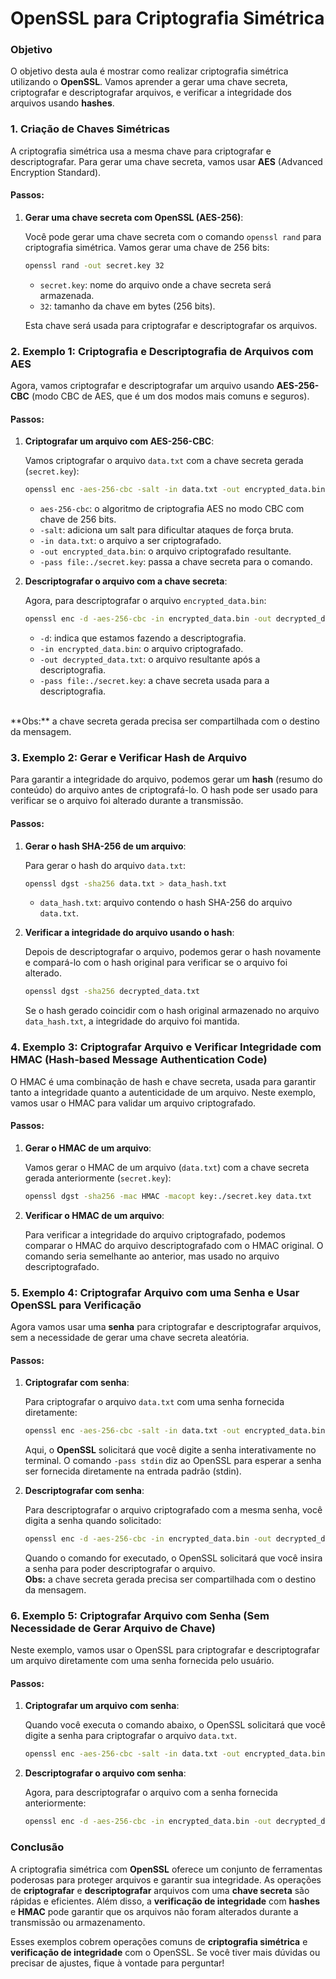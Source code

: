 
# OpenSSL para Criptografia Simétrica

### Objetivo
O objetivo desta aula é mostrar como realizar criptografia simétrica utilizando o **OpenSSL**. Vamos aprender a gerar uma chave secreta, criptografar e descriptografar arquivos, e verificar a integridade dos arquivos usando **hashes**.

### 1. Criação de Chaves Simétricas

A criptografia simétrica usa a mesma chave para criptografar e descriptografar. Para gerar uma chave secreta, vamos usar **AES** (Advanced Encryption Standard).

#### Passos:

1. **Gerar uma chave secreta com OpenSSL (AES-256)**:

   Você pode gerar uma chave secreta com o comando `openssl rand` para criptografia simétrica. Vamos gerar uma chave de 256 bits:

   ```bash
   openssl rand -out secret.key 32
   ```

   - `secret.key`: nome do arquivo onde a chave secreta será armazenada.
   - `32`: tamanho da chave em bytes (256 bits).

   Esta chave será usada para criptografar e descriptografar os arquivos.

### 2. Exemplo 1: Criptografia e Descriptografia de Arquivos com AES

Agora, vamos criptografar e descriptografar um arquivo usando **AES-256-CBC** (modo CBC de AES, que é um dos modos mais comuns e seguros).

#### Passos:

1. **Criptografar um arquivo com AES-256-CBC**:

   Vamos criptografar o arquivo `data.txt` com a chave secreta gerada (`secret.key`):

   ```bash
   openssl enc -aes-256-cbc -salt -in data.txt -out encrypted_data.bin -pass file:./secret.key
   ```

   - `aes-256-cbc`: o algoritmo de criptografia AES no modo CBC com chave de 256 bits.
   - `-salt`: adiciona um salt para dificultar ataques de força bruta.
   - `-in data.txt`: o arquivo a ser criptografado.
   - `-out encrypted_data.bin`: o arquivo criptografado resultante.
   - `-pass file:./secret.key`: passa a chave secreta para o comando.

2. **Descriptografar o arquivo com a chave secreta**:

   Agora, para descriptografar o arquivo `encrypted_data.bin`:

   ```bash
   openssl enc -d -aes-256-cbc -in encrypted_data.bin -out decrypted_data.txt -pass file:./secret.key
   ```

   - `-d`: indica que estamos fazendo a descriptografia.
   - `-in encrypted_data.bin`: o arquivo criptografado.
   - `-out decrypted_data.txt`: o arquivo resultante após a descriptografia.
   - `-pass file:./secret.key`: a chave secreta usada para a descriptografia.
<br>
   **Obs:** a chave secreta gerada precisa ser compartilhada com o destino da mensagem.

### 3. Exemplo 2: Gerar e Verificar Hash de Arquivo

Para garantir a integridade do arquivo, podemos gerar um **hash** (resumo do conteúdo) do arquivo antes de criptografá-lo. O hash pode ser usado para verificar se o arquivo foi alterado durante a transmissão.

#### Passos:

1. **Gerar o hash SHA-256 de um arquivo**:

   Para gerar o hash do arquivo `data.txt`:

   ```bash
   openssl dgst -sha256 data.txt > data_hash.txt
   ```

   - `data_hash.txt`: arquivo contendo o hash SHA-256 do arquivo `data.txt`.

2. **Verificar a integridade do arquivo usando o hash**:

   Depois de descriptografar o arquivo, podemos gerar o hash novamente e compará-lo com o hash original para verificar se o arquivo foi alterado.

   ```bash
   openssl dgst -sha256 decrypted_data.txt
   ```

   Se o hash gerado coincidir com o hash original armazenado no arquivo `data_hash.txt`, a integridade do arquivo foi mantida.

### 4. Exemplo 3: Criptografar Arquivo e Verificar Integridade com HMAC (Hash-based Message Authentication Code)

O HMAC é uma combinação de hash e chave secreta, usada para garantir tanto a integridade quanto a autenticidade de um arquivo. Neste exemplo, vamos usar o HMAC para validar um arquivo criptografado.

#### Passos:

1. **Gerar o HMAC de um arquivo**:

   Vamos gerar o HMAC de um arquivo (`data.txt`) com a chave secreta gerada anteriormente (`secret.key`):

   ```bash
   openssl dgst -sha256 -mac HMAC -macopt key:./secret.key data.txt
   ```

2. **Verificar o HMAC de um arquivo**:

   Para verificar a integridade do arquivo criptografado, podemos comparar o HMAC do arquivo descriptografado com o HMAC original. O comando seria semelhante ao anterior, mas usado no arquivo descriptografado.

### 5. Exemplo 4: Criptografar Arquivo com uma Senha e Usar OpenSSL para Verificação

Agora vamos usar uma **senha** para criptografar e descriptografar arquivos, sem a necessidade de gerar uma chave secreta aleatória.

#### Passos:

1. **Criptografar com senha**:

   Para criptografar o arquivo `data.txt` com uma senha fornecida diretamente:

   ```bash
   openssl enc -aes-256-cbc -salt -in data.txt -out encrypted_data.bin -pass stdin
   ```

   Aqui, o **OpenSSL** solicitará que você digite a senha interativamente no terminal. O comando `-pass stdin` diz ao OpenSSL para esperar a senha ser fornecida diretamente na entrada padrão (stdin).

2. **Descriptografar com senha**:

   Para descriptografar o arquivo criptografado com a mesma senha, você digita a senha quando solicitado:

   ```bash
   openssl enc -d -aes-256-cbc -in encrypted_data.bin -out decrypted_data.txt -pass stdin
   ```

   Quando o comando for executado, o OpenSSL solicitará que você insira a senha para poder descriptografar o arquivo.
   <br>
   **Obs:** a chave secreta gerada precisa ser compartilhada com o destino da mensagem.

### 6. Exemplo 5: Criptografar Arquivo com Senha (Sem Necessidade de Gerar Arquivo de Chave)

Neste exemplo, vamos usar o OpenSSL para criptografar e descriptografar um arquivo diretamente com uma senha fornecida pelo usuário.

#### Passos:

1. **Criptografar um arquivo com senha**:

   Quando você executa o comando abaixo, o OpenSSL solicitará que você digite a senha para criptografar o arquivo `data.txt`.

   ```bash
   openssl enc -aes-256-cbc -salt -in data.txt -out encrypted_data.bin -pass pass:mysecretpassword
   ```

2. **Descriptografar o arquivo com senha**:

   Agora, para descriptografar o arquivo com a senha fornecida anteriormente:

   ```bash
   openssl enc -d -aes-256-cbc -in encrypted_data.bin -out decrypted_data.txt -pass pass:mysecretpassword
   ```

### Conclusão

A criptografia simétrica com **OpenSSL** oferece um conjunto de ferramentas poderosas para proteger arquivos e garantir sua integridade. As operações de **criptografar** e **descriptografar** arquivos com uma **chave secreta** são rápidas e eficientes. Além disso, a **verificação de integridade** com **hashes** e **HMAC** pode garantir que os arquivos não foram alterados durante a transmissão ou armazenamento.

Esses exemplos cobrem operações comuns de **criptografia simétrica** e **verificação de integridade** com o OpenSSL. Se você tiver mais dúvidas ou precisar de ajustes, fique à vontade para perguntar!

